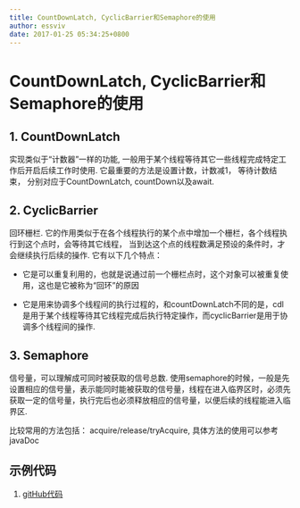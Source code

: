 ```yaml
---
title: CountDownLatch, CyclicBarrier和Semaphore的使用
author: essviv
date: 2017-01-25 05:34:25+0800
---
```


# CountDownLatch, CyclicBarrier和Semaphore的使用

## 1. CountDownLatch

实现类似于“计数器”一样的功能, 一般用于某个线程等待其它一些线程完成特定工作后开启后续工作时使用. 它最重要的方法是设置计数，计数减1， 等待计数结束， 分别对应于CountDownLatch, countDown以及await. 

## 2. CyclicBarrier

回环栅栏. 它的作用类似于在各个线程执行的某个点中增加一个栅栏，各个线程执行到这个点时，会等待其它线程， 当到达这个点的线程数满足预设的条件时，才会继续执行后续的操作. 它有以下几个特点：

* 它是可以重复利用的，也就是说通过前一个栅栏点时，这个对象可以被重复使用，这也是它被称为“回环”的原因

* 它是用来协调多个线程间的执行过程的，和countDownLatch不同的是，cdl是用于某个线程等待其它线程完成后执行特定操作，而cyclicBarrier是用于协调多个线程间的操作.

 

## 3. Semaphore

信号量，可以理解成可同时被获取的信号总数. 使用semaphore的时候，一般是先设置相应的信号量，表示能同时能被获取的信号量，线程在进入临界区时，必须先获取一定的信号量，执行完后也必须释放相应的信号量，以便后续的线程能进入临界区. 

比较常用的方法包括： acquire/release/tryAcquire, 具体方法的使用可以参考javaDoc

## 示例代码
1. [gitHub代码](https://github.com/Essviv/spring/blob/master/src/main/java/com/cmcc/syw/concurrency/CountDownLatchAndCyclicBarrier.java)